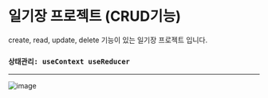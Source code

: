 # 일기장 프로젝트 (CRUD기능)

create, read, update, delete 기능이 있는 일기장 프로젝트 입니다.

### `상태관리: useContext useReducer`

***
![image](https://github.com/youngjin-korea/EMOTION_DAIRY_V.SUPER/assets/101031079/6aa07557-6c60-4e1a-922f-d548b0507d49)




